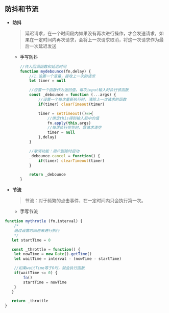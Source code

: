 ## 防抖和节流

- **防抖**

  > 延迟请求，在一个时间段内如果没有再次进行操作，才会发送请求，如果在一定时间内再次请求，会将上一次请求取消，将这一次请求作为最后一次延迟发送

  - 手写防抖

    ```javascript
    //传入回调函数和延迟时间
    function mydebounce(fn,delay) {
        //1.设置一个变量，接收上一次的请求
        let timer = null
    
        //设置一个函数作为返回值，每次input输入时执行该函数
        const _debounce = function (...args) {
            //设置一个每次重新执行时，清除上一次请求的函数
            if(timer) clearTimeout(timer)
    
            timer = setTimeout(()=>{
                //绑定this得到输入框中的值
                fn.apply(this,args)
                //每次执行完毕时，将请求清空
                timer = null
            },delay)
        }
    
        //取消功能：用户删除时启动
        _debounce.cancel = function() {
            if(timer) clearTimeout(timer)
        }
    
        return _debounce
    }
    ```

- **节流**

  > 节流：对于频繁的点击事件，在一定时间内只会执行第一次。

  - 手写节流

```javascript
function mythrotle (fn,interval) {
    /*
    通过设置时间差来进行执行
    */
   let startTime = 0

   const _throttle = function() {
    let nowTime = new Date().getTime()
    let waitTime = interval - (nowTime - startTime)

    //如果waitTime等于0时，就会执行函数
    if(waitTime <= 0) {
        fn()
        startTime = nowTime
    }
   }

   return _throttle
}
```


